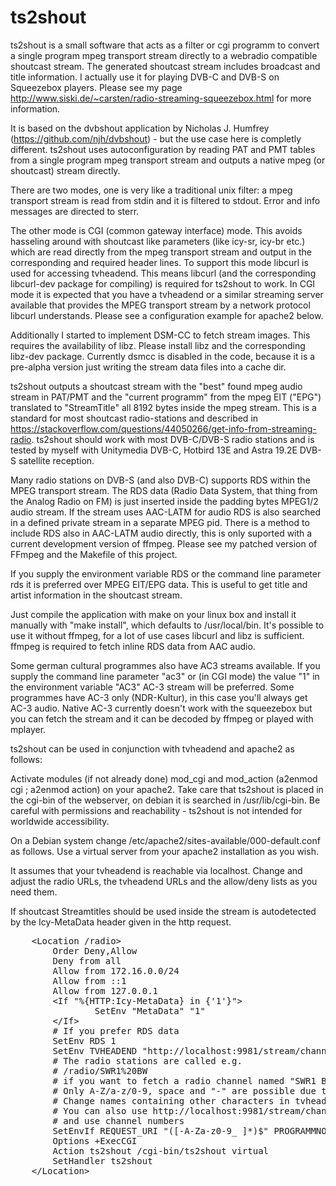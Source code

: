# ts2shout
ts2shout is a small software that acts as a filter or cgi programm to convert a
single program mpeg transport stream directly to a webradio compatible
shoutcast stream. The generated shoutcast stream includes broadcast and title
information. I actually use it for playing DVB-C and DVB-S on Squeezebox
players. Please see my page
http://www.siski.de/~carsten/radio-streaming-squeezebox.html for more
information.

It is based on the dvbshout application by Nicholas J. Humfrey
(https://github.com/njh/dvbshout) - but the use case here is completly
different. ts2shout uses autoconfiguration by reading PAT and PMT tables from a
single program mpeg transport stream and outputs a native mpeg (or shoutcast) stream 
directly.

There are two modes, one is very like a traditional unix filter: a mpeg transport stream
is read from stdin and it is filtered to stdout. Error and info messages are directed to 
sterr. 

The other mode is CGI (common gateway interface) mode. This avoids hasseling
around with shoutcast like parameters (like icy-sr, icy-br etc.) which are read
directly from the mpeg transport stream and output in the corresponding and
required header lines. To support this mode libcurl is used for accessing
tvheadend. This means libcurl (and the corresponding libcurl-dev package for
compiling) is required for ts2shout to work. In CGI mode it is expected that
you have a tvheadend or a similar streaming server available that provides the
MPEG transport stream by a network protocol libcurl understands. Please see
a configuration example for apache2 below.

Additionally I started to implement DSM-CC to fetch stream images. This
requires the availability of libz. Please install libz and the corresponding
libz-dev package. Currently dsmcc is disabled in the code, because it is a
pre-alpha version just writing the stream data files into a cache dir.

ts2shout outputs a shoutcast stream with the "best" found mpeg audio stream in
PAT/PMT and the "current programm" from the mpeg EIT ("EPG") translated to
"StreamTitle" all 8192 bytes inside the mpeg stream. This is a standard for
most shoutcast radio-stations and described in
https://stackoverflow.com/questions/44050266/get-info-from-streaming-radio.
ts2shout should work with most DVB-C/DVB-S radio stations and is tested by
myself with Unitymedia DVB-C, Hotbird 13E and Astra 19.2E DVB-S satellite
reception.

Many radio stations on DVB-S (and also DVB-C) supports RDS within the MPEG
transport stream. The RDS data (Radio Data System, that thing from the Analog
Radio on FM) is just inserted inside the padding bytes MPEG1/2 audio stream. If
the stream uses AAC-LATM for audio RDS is also searched in a defined private
stream in a separate MPEG pid. There is a method to include RDS also
in AAC-LATM audio directly, this is only suported with a current development version 
of ffmpeg. Please see my patched version of FFmpeg and the Makefile of this project.

If you supply the environment variable RDS or the command line parameter rds it is
preferred over MPEG EIT/EPG data. This is useful to get title and artist
information in the shoutcast stream.

Just compile the application with make on your linux box and install it
manually with "make install", which defaults to /usr/local/bin. It's possible
to use it without ffmpeg, for a lot of use cases libcurl and libz is sufficient.
ffmpeg is required to fetch inline RDS data from AAC audio.

Some german cultural programmes also have AC3 streams available. If you supply
the command line parameter "ac3" or (in CGI mode) the value "1" in the
environment variable "AC3" AC-3 stream will be preferred. Some programmes have
AC-3 only (NDR-Kultur), in this case you'll always get AC-3 audio. Native AC-3
currently doesn't work with the squeezebox but you can fetch the stream and it
can be decoded by ffmpeg or played with mplayer.

ts2shout can be used in conjunction with tvheadend and apache2 as follows: 

Activate modules (if not already done) mod_cgi and mod_action (a2enmod cgi ;
a2enmod action) on your apache2.  Take care that ts2shout is placed in the
cgi-bin of the webserver, on debian it is searched in /usr/lib/cgi-bin. Be careful
with permissions and reachability - ts2shout is not intended for worldwide accessibility.

On a Debian system change /etc/apache2/sites-available/000-default.conf as follows. Use a virtual server
from your apache2 installation as you wish. 

It assumes that your tvheadend is reachable via localhost. Change and adjust the radio
URLs, the tvheadend URLs and the allow/deny lists as you need them. 

If shoutcast Streamtitles should be used inside the stream is autodetected by
the Icy-MetaData header given in the http request. 

<pre>
	&lt;Location /radio&gt;
		Order Deny,Allow
		Deny from all
		Allow from 172.16.0.0/24
		Allow from ::1
		Allow from 127.0.0.1
		&lt;If "%{HTTP:Icy-MetaData} in {'1'}"&gt;
				SetEnv "MetaData" "1"
		&lt;/If&gt;
		# If you prefer RDS data
		SetEnv RDS 1 
		SetEnv TVHEADEND "http://localhost:9981/stream/channelname"
		# The radio stations are called e.g. 
		# /radio/SWR1%20BW 
		# if you want to fetch a radio channel named "SWR1 BW" in tvheadend
		# Only A-Z/a-z/0-9, space and "-" are possible due to the regex.
		# Change names containing other characters in tvheadend frontend 
		# You can also use http://localhost:9981/stream/channelnumber 
		# and use channel numbers
		SetEnvIf REQUEST_URI "([-A-Za-z0-9_ ]*)$" PROGRAMMNO=$1
		Options +ExecCGI
		Action ts2shout /cgi-bin/ts2shout virtual
		SetHandler ts2shout
	&lt;/Location&gt;
</pre>

